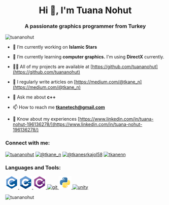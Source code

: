 <h1 align="center">Hi 👋, I'm Tuana Nohut</h1>
<h3 align="center">A passionate graphics programmer from Turkey</h3>

<p align="left"> <img src="https://komarev.com/ghpvc/?username=tuananohut&label=Profile%20views&color=0e75b6&style=flat" alt="tuananohut" /> </p>

- 🔭 I’m currently working on **Islamic Stars**

- 🌱 I’m currently learning **computer graphics.** I'm using **DirectX** currently.

- 👨‍💻 All of my projects are available at [https://github.com/tuananohut](https://github.com/tuananohut)

- 📝 I regularly write articles on [https://medium.com/@tkane_n](https://medium.com/@tkane_n)

- 💬 Ask me about **c++**

- 📫 How to reach me **tkanetech@gmail.com**

- 📄 Know about my experiences [https://www.linkedin.com/in/tuana-nohut-196136278/](https://www.linkedin.com/in/tuana-nohut-196136278/)

<h3 align="left">Connect with me:</h3>
<p align="left">
<a href="https://stackoverflow.com/users/tuananohut" target="blank"><img align="center" src="https://raw.githubusercontent.com/rahuldkjain/github-profile-readme-generator/master/src/images/icons/Social/stack-overflow.svg" alt="tuananohut" height="30" width="40" /></a>
<a href="https://medium.com/@tkane_n" target="blank"><img align="center" src="https://raw.githubusercontent.com/rahuldkjain/github-profile-readme-generator/master/src/images/icons/Social/medium.svg" alt="@tkane_n" height="30" width="40" /></a>
<a href="https://www.hackerrank.com/@tkanesrkajol58" target="blank"><img align="center" src="https://raw.githubusercontent.com/rahuldkjain/github-profile-readme-generator/master/src/images/icons/Social/hackerrank.svg" alt="@tkanesrkajol58" height="30" width="40" /></a>
<a href="https://www.leetcode.com/tkanenn" target="blank"><img align="center" src="https://raw.githubusercontent.com/rahuldkjain/github-profile-readme-generator/master/src/images/icons/Social/leet-code.svg" alt="tkanenn" height="30" width="40" /></a>
</p>

<h3 align="left">Languages and Tools:</h3>
<p align="left"> <a href="https://www.cprogramming.com/" target="_blank" rel="noreferrer"> <img src="https://raw.githubusercontent.com/devicons/devicon/master/icons/c/c-original.svg" alt="c" width="40" height="40"/> </a> <a href="https://www.w3schools.com/cpp/" target="_blank" rel="noreferrer"> <img src="https://raw.githubusercontent.com/devicons/devicon/master/icons/cplusplus/cplusplus-original.svg" alt="cplusplus" width="40" height="40"/> </a> <a href="https://www.w3schools.com/cs/" target="_blank" rel="noreferrer"> <img src="https://raw.githubusercontent.com/devicons/devicon/master/icons/csharp/csharp-original.svg" alt="csharp" width="40" height="40"/> </a> <a href="https://git-scm.com/" target="_blank" rel="noreferrer"> <img src="https://www.vectorlogo.zone/logos/git-scm/git-scm-icon.svg" alt="git" width="40" height="40"/> </a> <a href="https://www.python.org" target="_blank" rel="noreferrer"> <img src="https://raw.githubusercontent.com/devicons/devicon/master/icons/python/python-original.svg" alt="python" width="40" height="40"/> </a> <a href="https://unity.com/" target="_blank" rel="noreferrer"> <img src="https://www.vectorlogo.zone/logos/unity3d/unity3d-icon.svg" alt="unity" width="40" height="40"/> </a> </p>

<p><img align="center" src="https://github-readme-stats.vercel.app/api/top-langs?username=tuananohut&show_icons=true&locale=en&layout=compact" alt="tuananohut" /></p>
